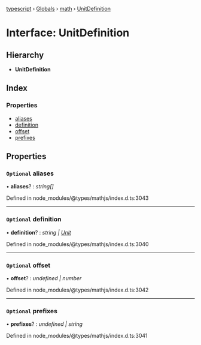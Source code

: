 [typescript](../README.md) › [Globals](../globals.md) › [math](../modules/math.md) › [UnitDefinition](math.unitdefinition.md)

# Interface: UnitDefinition

## Hierarchy

* **UnitDefinition**

## Index

### Properties

* [aliases](math.unitdefinition.md#optional-aliases)
* [definition](math.unitdefinition.md#optional-definition)
* [offset](math.unitdefinition.md#optional-offset)
* [prefixes](math.unitdefinition.md#optional-prefixes)

## Properties

### `Optional` aliases

• **aliases**? : *string[]*

Defined in node_modules/@types/mathjs/index.d.ts:3043

___

### `Optional` definition

• **definition**? : *string | [Unit](math.unit.md)*

Defined in node_modules/@types/mathjs/index.d.ts:3040

___

### `Optional` offset

• **offset**? : *undefined | number*

Defined in node_modules/@types/mathjs/index.d.ts:3042

___

### `Optional` prefixes

• **prefixes**? : *undefined | string*

Defined in node_modules/@types/mathjs/index.d.ts:3041
